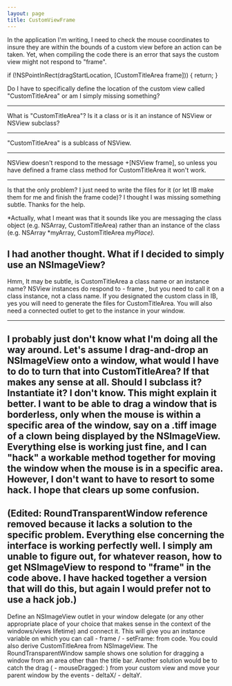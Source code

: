 ```yaml
---
layout: page
title: CustomViewFrame
---
```


In the application I'm writing, I need to check the mouse coordinates to insure they are within the bounds of a custom view before an action can be taken.  Yet, when compiling the code there is an error that says the custom view might not respond to "frame".

    
if (!NSPointInRect(dragStartLocation, [CustomTitleArea frame])) {
            return;
        }


Do I have to specifically define the location of the custom view called "CustomTitleArea" or am I simply missing something?

----

What is "CustomTitleArea"? Is it a class or is it an instance of NSView or NSView subclass?

----

"CustomTitleArea" is a sublcass of NSView.

----

NSView doesn't respond to the message     +[NSView frame], so unless you have defined a     frame class method for CustomTitleArea it won't work.

---- 
Is that the only problem?  I just need to write the files for it (or let IB make them for me and finish the frame code)?  I thought I was missing something subtle.  Thanks for the help. 

*Actually, what I meant was that it sounds like you are messaging the class object (e.g. NSArray, CustomTitleArea) rather than an instance of the class (e.g. NSArray *myArray, CustomTitleArea *myPlace).*

I had another thought.  What if I decided to simply use an NSImageView?
----
Hmm, It may be subtle, is     CustomTitleArea a class name or an instance name? NSView instances do respond to      - frame , but you need to call it on a class instance, not a class name. If you designated the custom class in IB, yes you will need to generate the files for CustomTitleArea. You will also need a connected outlet to get to the instance in your window.

----
I probably just don't know what I'm doing all the way around.  Let's assume I drag-and-drop an NSImageView onto a window, what would I have to do to turn that into CustomTitleArea?  If that makes any sense at all.  Should I subclass it?  Instantiate it?  I don't know.  This might explain it better.  I want to be able to drag a window that is borderless, only when the mouse is within a specific area of the window, say on a .tiff image of a clown being displayed by the NSImageView.  Everything else is working just fine, and I can "hack" a workable method together for moving the window when the mouse is in a specific area.  However, I don't want to have to resort to some hack.  I hope that clears up some confusion. 
----
(Edited: RoundTransparentWindow reference removed because it lacks a solution to the specific problem.  Everything else concerning the interface is working perfectly well.  I simply am unable to figure out, for whatever reason, how to get NSImageView to respond to "frame" in the code above.  I have hacked together a version that will do this, but again I would prefer not to use a hack job.)
----
Define an NSImageView outlet in your window delegate (or any other appropriate place of your choice that makes sense in the context of the windows/views lifetime) and connect it. This will give you an instance variable on which you can call      - frame /     - setFrame:  from code. You could also derive CustomTitleArea from NSImageView. The RoundTransparentWindow sample shows one solution for dragging a window from an area other than the title bar. Another solution would be to catch the drag (     - mouseDragged: ) from your custom view and move your parent window by the events     - deltaX/    - deltaY.

